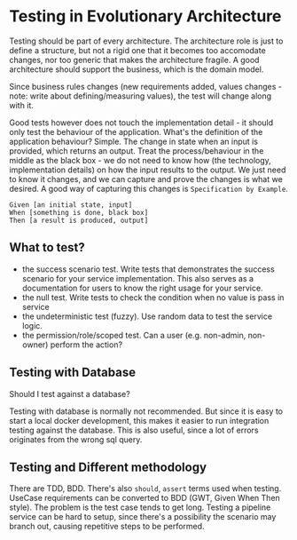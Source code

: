 # Testing in Evolutionary Architecture

Testing should be part of every architecture. The architecture role is just to define a structure, but not a rigid one that it becomes too accomodate changes, nor too generic that makes the architecture fragile. A good architecture should support the business, which is the domain model.

Since business rules changes (new requirements added, values changes - note: write about defining/measuring values), the test will change along with it.

Good tests however does not touch the implementation detail - it should only test the behaviour of the application. What's the definition of the application behaviour? Simple. The change in state when an input is provided, which returns an output. Treat the process/behaviour in the middle as the black box - we do not need to know how (the technology, implementation details) on how the input results to the output. We just need to know it changes, and we can capture and prove the changes is what we desired. A good way of capturing this changes is `Specification by Example`.

```
Given [an initial state, input]
When [something is done, black box]
Then [a result is produced, output]
```


## What to test?

- the success scenario test. Write tests that demonstrates the success scenario for your service implementation. This also serves as a documentation for users to know the right usage for your service.
- the null test. Write tests to check the condition when no value is pass in service
- the undeterministic test (fuzzy). Use random data to test the service logic.
- the permission/role/scoped test. Can a user (e.g. non-admin, non-owner) perform the action?

## Testing with Database

  Should I test against a database?

Testing with database is normally not recommended. But since it is easy to start a local docker development, this makes it easier to run integration testing against the database. This is also useful, since a lot of errors originates from the wrong sql query.


## Testing and Different methodology

There are TDD, BDD. There's also `should`, `assert` terms used when testing. UseCase requirements can be converted to BDD (GWT, Given When Then style). The problem is the test case tends to get long. Testing a pipeline service can be hard to setup, since there's a possibility the scenario may branch out, causing repetitive steps to be performed.
